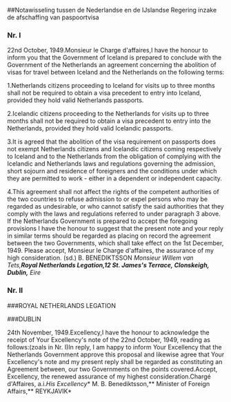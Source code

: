 <meta http-equiv='Content-Type' content='text/html; charset=utf-8' />

##Notawisseling tussen de Nederlandse en de IJslandse Regering inzake de afschaffing van paspoortvisa 

### Nr.  I  

22nd October, 1949.Monsieur le Charge d'affaires,I have the honour to inform you that the Government of Iceland is prepared to conclude with the Government of the Netherlands an agreement concerning the abolition of visas for travel between Iceland and the Netherlands on the following terms:

1.Netherlands citizens proceeding to Iceland for visits up to three months shall not be required to obtain a visa precedent to entry into Iceland, provided they hold valid Netherlands passports.

2.Icelandic citizens proceeding to the Netherlands for visits up to three months shall not be required to obtain a visa precedent to entry into the Netherlands, provided they hold valid Icelandic passports.

3.It is agreed that the abolition of the visa requirement on passports does not exempt Netherlands citizens and Icelandic citizens coming respectively to Iceland and to the Netherlands from the obligation of complying with the Icelandic and Netherlands laws and regulations governing the admission, short sojourn and residence of foreigners and the conditions under which they are permitted to work - either in a dependent or independent capacity.

4.This agreement shall not affect the rights of the competent authorities of the two countries to refuse admission to or expel persons who may be regarded as undesirable, or who cannot satisfy the said authorities that they comply with the laws and regulations referred to under paragraph 3 above. If the Netherlands Government is prepared to accept the foregoing provisions I have the honour to suggest that the present note and your reply in similar terms should be regarded as placing on record the agreement between the two Governments, which shall take effect on the 1st December, 1949. Please accept, Monsieur le Charge d'affaires, the assurance of my high consideration. (sd.) B. BENEDIKTSSON *Monsieur Willem van Tets,**Royal Netherlands Legation,**12 St. James's Terrace,** Clonskeigh, Dublin,** Eire*

### Nr.  II  

###ROYAL NETHERLANDS LEGATION 

###DUBLIN

24th November, 1949.Excellency,I have the honour to acknowledge the receipt of Your Excellency's note of the 22nd October, 1949, reading as follows:(zoals in Nr. I)In reply, I am happy to inform Your Excellency that the Netherlands Government approve this proposal and likewise agree that Your Excellency's note and my present reply shall be regarded as constituting an Agreement between, our two Governments on the points covered.Accept, Excellency, the renewed assurance of my highest consideration.Chargé d'Affaires, a.i.*His Excellency** M. B. Benediktsson,** Minister of Foreign Affairs,** REYKJAVIK*
